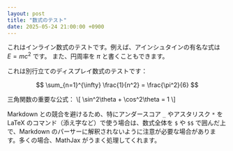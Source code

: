 ```yaml
---
layout: post
title: "数式のテスト"
date: 2025-05-24 21:00:00 +0900
---
```


これはインライン数式のテストです。例えば、アインシュタインの有名な式は $E=mc^2$ です。
また、円周率を $\pi$ と書くこともできます。

これは別行立てのディスプレイ数式のテストです：

$$ \sum_{n=1}^{\infty} \frac{1}{n^2} = \frac{\pi^2}{6} $$

三角関数の重要な公式：
\\[ \sin^2\theta + \cos^2\theta = 1 \\]

Markdown との競合を避けるため、特にアンダースコア `_` やアスタリスク `*` を LaTeX のコマンド（添え字など）で使う場合は、数式全体を `$` や `$$` で囲んだ上で、Markdown のパーサーに解釈されないように注意が必要な場合があります。多くの場合、MathJax がうまく処理してくれます。